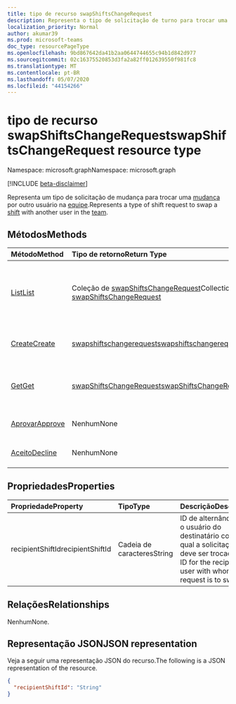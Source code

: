 ```yaml
---
title: tipo de recurso swapShiftsChangeRequest
description: Representa o tipo de solicitação de turno para trocar uma mudança por outro usuário na equipe.
localization_priority: Normal
author: akumar39
ms.prod: microsoft-teams
doc_type: resourcePageType
ms.openlocfilehash: 9bd867642da41b2aa0644744655c94b1d842d977
ms.sourcegitcommit: 02c16375520853d3fa2a82ff012639550f981fc8
ms.translationtype: MT
ms.contentlocale: pt-BR
ms.lasthandoff: 05/07/2020
ms.locfileid: "44154266"
---
```

# <a name="swapshiftschangerequest-resource-type"></a><span data-ttu-id="2caac-103">tipo de recurso swapShiftsChangeRequest</span><span class="sxs-lookup"><span data-stu-id="2caac-103">swapShiftsChangeRequest resource type</span></span>

<span data-ttu-id="2caac-104">Namespace: microsoft.graph</span><span class="sxs-lookup"><span data-stu-id="2caac-104">Namespace: microsoft.graph</span></span>

[!INCLUDE [beta-disclaimer](../../includes/beta-disclaimer.md)]

<span data-ttu-id="2caac-105">Representa um tipo de solicitação de mudança para trocar uma [mudança](../resources/shift.md) por outro usuário na [equipe](../resources/team.md).</span><span class="sxs-lookup"><span data-stu-id="2caac-105">Represents a type of shift request to swap a [shift](../resources/shift.md) with another user in the [team](../resources/team.md).</span></span>

## <a name="methods"></a><span data-ttu-id="2caac-106">Métodos</span><span class="sxs-lookup"><span data-stu-id="2caac-106">Methods</span></span>

| <span data-ttu-id="2caac-107">Método</span><span class="sxs-lookup"><span data-stu-id="2caac-107">Method</span></span>       | <span data-ttu-id="2caac-108">Tipo de retorno</span><span class="sxs-lookup"><span data-stu-id="2caac-108">Return Type</span></span> | <span data-ttu-id="2caac-109">Descrição</span><span class="sxs-lookup"><span data-stu-id="2caac-109">Description</span></span> |
|:-------------|:------------|:------------|
| [<span data-ttu-id="2caac-110">List</span><span class="sxs-lookup"><span data-stu-id="2caac-110">List</span></span>](../api/swapshiftschangerequest-list.md) | <span data-ttu-id="2caac-111">Coleção de [swapShiftsChangeRequest](swapshiftschangerequest.md)</span><span class="sxs-lookup"><span data-stu-id="2caac-111">Collection of [swapShiftsChangeRequest](swapshiftschangerequest.md)</span></span> | <span data-ttu-id="2caac-112">Listar as propriedades e os relacionamentos dos objetos **swapShiftsChangeRequest** em uma equipe.</span><span class="sxs-lookup"><span data-stu-id="2caac-112">List the properties and relationships of **swapShiftsChangeRequest** objects in a team.</span></span> |
| [<span data-ttu-id="2caac-113">Create</span><span class="sxs-lookup"><span data-stu-id="2caac-113">Create</span></span>](../api/swapshiftschangerequest-post.md) | [<span data-ttu-id="2caac-114">swapshiftschangerequest</span><span class="sxs-lookup"><span data-stu-id="2caac-114">swapshiftschangerequest</span></span>](swapshiftschangerequest.md) | <span data-ttu-id="2caac-115">Criar uma instância de um objeto swapshiftschangerequest.</span><span class="sxs-lookup"><span data-stu-id="2caac-115">Create an instance of an swapshiftschangerequest object.</span></span> |
| [<span data-ttu-id="2caac-116">Get</span><span class="sxs-lookup"><span data-stu-id="2caac-116">Get</span></span>](../api/swapshiftschangerequest-get.md) | [<span data-ttu-id="2caac-117">swapShiftsChangeRequest</span><span class="sxs-lookup"><span data-stu-id="2caac-117">swapShiftsChangeRequest</span></span>](swapshiftschangerequest.md) | <span data-ttu-id="2caac-118">Leia as propriedades e os relacionamentos de um objeto **swapShiftsChangeRequest** .</span><span class="sxs-lookup"><span data-stu-id="2caac-118">Read the properties and relationships of a **swapShiftsChangeRequest** object.</span></span> |
|[<span data-ttu-id="2caac-119">Aprovar</span><span class="sxs-lookup"><span data-stu-id="2caac-119">Approve</span></span>](../api/swapshiftschangerequest-approve.md)|<span data-ttu-id="2caac-120">Nenhum</span><span class="sxs-lookup"><span data-stu-id="2caac-120">None</span></span>|<span data-ttu-id="2caac-121">Aprovar um **swapShiftsChangeRequest**.</span><span class="sxs-lookup"><span data-stu-id="2caac-121">Approve a **swapShiftsChangeRequest**.</span></span> |
|[<span data-ttu-id="2caac-122">Aceito</span><span class="sxs-lookup"><span data-stu-id="2caac-122">Decline</span></span>](../api/swapshiftschangerequest-decline.md)|<span data-ttu-id="2caac-123">Nenhum</span><span class="sxs-lookup"><span data-stu-id="2caac-123">None</span></span>|<span data-ttu-id="2caac-124">Recusar um **swapShiftsChangeRequest**.</span><span class="sxs-lookup"><span data-stu-id="2caac-124">Decline a **swapShiftsChangeRequest**.</span></span>|

## <a name="properties"></a><span data-ttu-id="2caac-125">Propriedades</span><span class="sxs-lookup"><span data-stu-id="2caac-125">Properties</span></span>

| <span data-ttu-id="2caac-126">Propriedade</span><span class="sxs-lookup"><span data-stu-id="2caac-126">Property</span></span>     | <span data-ttu-id="2caac-127">Tipo</span><span class="sxs-lookup"><span data-stu-id="2caac-127">Type</span></span>        | <span data-ttu-id="2caac-128">Descrição</span><span class="sxs-lookup"><span data-stu-id="2caac-128">Description</span></span> |
|:-------------|:------------|:------------|
|<span data-ttu-id="2caac-129">recipientShiftId</span><span class="sxs-lookup"><span data-stu-id="2caac-129">recipientShiftId</span></span>|<span data-ttu-id="2caac-130">Cadeia de caracteres</span><span class="sxs-lookup"><span data-stu-id="2caac-130">String</span></span>|<span data-ttu-id="2caac-131">ID de alternância para o usuário do destinatário com o qual a solicitação deve ser trocada.</span><span class="sxs-lookup"><span data-stu-id="2caac-131">Shift ID for the recipient user with whom the request is to swap.</span></span>|

## <a name="relationships"></a><span data-ttu-id="2caac-132">Relações</span><span class="sxs-lookup"><span data-stu-id="2caac-132">Relationships</span></span>

<span data-ttu-id="2caac-133">Nenhum</span><span class="sxs-lookup"><span data-stu-id="2caac-133">None.</span></span>

## <a name="json-representation"></a><span data-ttu-id="2caac-134">Representação JSON</span><span class="sxs-lookup"><span data-stu-id="2caac-134">JSON representation</span></span>

<span data-ttu-id="2caac-135">Veja a seguir uma representação JSON do recurso.</span><span class="sxs-lookup"><span data-stu-id="2caac-135">The following is a JSON representation of the resource.</span></span>

<!-- {
  "blockType": "resource",
  "optionalProperties": [

  ],
  "@odata.type": "microsoft.graph.swapShiftsChangeRequest",
  "baseType": ""
}-->

```json
{
  "recipientShiftId": "String"
}
```

<!-- uuid: 16cd6b66-4b1a-43a1-adaf-3a886856ed98
2019-02-04 14:57:30 UTC -->
<!-- {
  "type": "#page.annotation",
  "description": "swapShiftsChangeRequest resource",
  "keywords": "",
  "section": "documentation",
  "tocPath": ""
}-->
